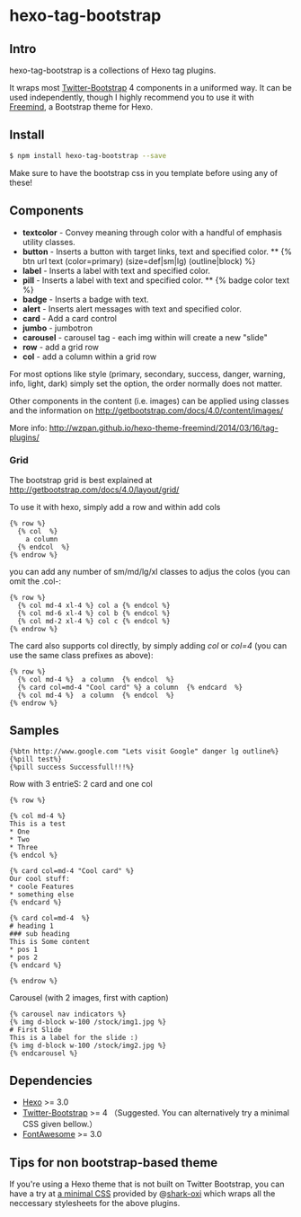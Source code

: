 hexo-tag-bootstrap
===

## Intro ##

hexo-tag-bootstrap is a collections of Hexo tag plugins.

It wraps most [Twitter-Bootstrap](http://getbootstrap.com/) 4 components in a uniformed way. It can be used independently, though I highly recommend you to use it with [Freemind](http://github.com/wzpan/hexo-theme-freemind/), a Bootstrap theme for Hexo.

## Install ##

``` sh
$ npm install hexo-tag-bootstrap --save
```

Make sure to have the bootstrap css in you template before using any of these!

## Components ##

* **textcolor** - Convey meaning through color with a handful of emphasis utility classes.
* **button** - Inserts a button with target links, text and specified color.
** {% btn url text (color=primary) (size=def|sm|lg) (outline|block) %}
* **label** - Inserts a label with text and specified color.
* **pill** - Inserts a label with text and specified color.
** {% badge color text %}
* **badge** - Inserts a badge with text.
* **alert** - Inserts alert messages with text and specified color.
* **card** - Add a card control
* **jumbo** - jumbotron
* **carousel** - carousel tag - each img within will create a new "slide"
* **row** - add a grid row
* **col** - add a column within a grid row

For most options like style (primary, secondary, success, danger, warning, info, light, dark) simply set the option, the order normally does not matter.

Other components in the content (i.e. images) can be applied using classes and the information on http://getbootstrap.com/docs/4.0/content/images/


More info: http://wzpan.github.io/hexo-theme-freemind/2014/03/16/tag-plugins/

### Grid ###

The bootstrap grid is best explained at http://getbootstrap.com/docs/4.0/layout/grid/

To use it with hexo, simply add a row and within add cols
```
{% row %}
  {% col  %}
    a column
  {% endcol  %}
{% endrow %}
```

you can add any number of sm/md/lg/xl classes to adjus the colos (you can omit the .col-:
```
{% row %}
  {% col md-4 xl-4 %} col a {% endcol %} 
  {% col md-6 xl-4 %} col b {% endcol %} 
  {% col md-2 xl-4 %} col c {% endcol %} 
{% endrow %}
```

The card also supports col directly, by simply adding *col* or *col=4* (you can use the same class prefixes as above):

```
{% row %}
  {% col md-4 %}  a column  {% endcol  %}
  {% card col=md-4 "Cool card" %} a column  {% endcard  %}
  {% col md-4 %}  a column  {% endcol  %}
{% endrow %}
```


## Samples ##
```
{%btn http://www.google.com "Lets visit Google" danger lg outline%}
{%pill test%}
{%pill success Successfull!!!%}
```

Row with 3 entrieS: 2 card and one col
```
{% row %}

{% col md-4 %}
This is a test
* One
* Two
* Three
{% endcol %}

{% card col=md-4 "Cool card" %}
Our cool stuff:
* coole Features
* something else
{% endcard %}

{% card col=md-4  %}
# heading 1
### sub heading 
This is Some content
* pos 1
* pos 2
{% endcard %}

{% endrow %}
```

Carousel (with 2 images, first with caption)
```
{% carousel nav indicators %}
{% img d-block w-100 /stock/img1.jpg %}
# First Slide
This is a label for the slide :) 
{% img d-block w-100 /stock/img2.jpg %}
{% endcarousel %}
```


## Dependencies ##

* [Hexo](http://hexo.io) >= 3.0
* [Twitter-Bootstrap](http://getbootstrap.com/) >= 4  （Suggested. You can alternatively try a minimal CSS given bellow.）
* [FontAwesome](http://fortawesome.github.io/Font-Awesome/) >= 3.0

## Tips for non bootstrap-based theme ##

If you're using a Hexo theme that is not built on Twitter Bootstrap, you can have a try at [a minimal CSS](https://gist.github.com/wzpan/ad05a8bb162fbc560259) provided by @[shark-oxi](https://github.com/shark-oxi) which wraps all the neccessary stylesheets for the above plugins.
